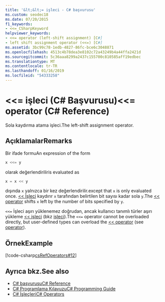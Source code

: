 ```yaml
---
title: '&lt;&lt;= işleci - C# başvurusu'
ms.custom: seodec18
ms.date: 07/20/2015
f1_keywords:
- <<=_CSharpKeyword
helpviewer_keywords:
- <<= operator (left-shift assignment) [C#]
- left shift assignment operator (<<=) [C#]
ms.assetid: 3bc99c78-1edb-4827-86fc-bce6c3048871
ms.openlocfilehash: 4513c4b78dea3e8102c72a43249b4a44ffa2421d
ms.sourcegitcommit: 5c36aaa8299a2437c155700c810585aff19edbec
ms.translationtype: MT
ms.contentlocale: tr-TR
ms.lasthandoff: 01/16/2019
ms.locfileid: "54333258"
---
```

# <a name="ltlt-operator-c-reference"></a><span data-ttu-id="4369c-102">&lt;&lt;= işleci (C# Başvurusu)</span><span class="sxs-lookup"><span data-stu-id="4369c-102">&lt;&lt;= operator (C# Reference)</span></span>

<span data-ttu-id="4369c-103">Sola kaydırma atama işleci.</span><span class="sxs-lookup"><span data-stu-id="4369c-103">The left-shift assignment operator.</span></span>

## <a name="remarks"></a><span data-ttu-id="4369c-104">Açıklamalar</span><span class="sxs-lookup"><span data-stu-id="4369c-104">Remarks</span></span>

<span data-ttu-id="4369c-105">Bir ifade formu</span><span class="sxs-lookup"><span data-stu-id="4369c-105">An expression of the form</span></span>

```csharp
x <<= y
```

<span data-ttu-id="4369c-106">olarak değerlendirilir</span><span class="sxs-lookup"><span data-stu-id="4369c-106">is evaluated as</span></span>

```csharp
x = x << y
```

<span data-ttu-id="4369c-107">dışında `x` yalnızca bir kez değerlendirilir.</span><span class="sxs-lookup"><span data-stu-id="4369c-107">except that `x` is only evaluated once.</span></span> <span data-ttu-id="4369c-108">[<< İşleci](left-shift-operator.md) kaydırır `x` tarafından belirtilen bit sayısı kadar sola `y`.</span><span class="sxs-lookup"><span data-stu-id="4369c-108">The [<< operator](left-shift-operator.md) shifts `x` left by the number of bits specified by `y`.</span></span>

<span data-ttu-id="4369c-109">`<<=` İşleci aşırı yüklenemez doğrudan, ancak kullanıcı tanımlı türler aşırı yükleme [<< işleci](left-shift-operator.md) (bkz [işleci](../keywords/operator.md)).</span><span class="sxs-lookup"><span data-stu-id="4369c-109">The `<<=` operator cannot be overloaded directly, but user-defined types can overload the [<< operator](left-shift-operator.md) (see [operator](../keywords/operator.md)).</span></span>

## <a name="example"></a><span data-ttu-id="4369c-110">Örnek</span><span class="sxs-lookup"><span data-stu-id="4369c-110">Example</span></span>

[!code-csharp[csRefOperators#12](~/samples/snippets/csharp/VS_Snippets_VBCSharp/csrefOperators/CS/csrefOperators.cs#12)]

## <a name="see-also"></a><span data-ttu-id="4369c-111">Ayrıca bkz.</span><span class="sxs-lookup"><span data-stu-id="4369c-111">See also</span></span>

- [<span data-ttu-id="4369c-112">C# başvurusu</span><span class="sxs-lookup"><span data-stu-id="4369c-112">C# Reference</span></span>](../index.md)
- [<span data-ttu-id="4369c-113">C# Programlama Kılavuzu</span><span class="sxs-lookup"><span data-stu-id="4369c-113">C# Programming Guide</span></span>](../../programming-guide/index.md)
- [<span data-ttu-id="4369c-114">C# İşleçleri</span><span class="sxs-lookup"><span data-stu-id="4369c-114">C# Operators</span></span>](index.md)
